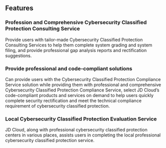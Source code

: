 ## Features
### Profession and Comprehensive Cybersecurity Classified Protection Consulting Service
Provide users with tailor-made Cybersecurity Classified Protection Consulting Services to help them complete system grading and system filing, and provide professional gap analysis reports and rectification suggestions.
### Provide professional and code-compliant solutions
Can provide users with the Cybersecurity Classified Protection Compliance Service solution while providing them with professional and comprehensive Cybersecurity Classified Protection Compliance Service, select JD Cloud’s code-compliant products and services on demand to help users quickly complete security rectification and meet the technical compliance requirement of cybersecurity classified protection.
### Local Cybersecurity Classified Protection Evaluation Service
JD Cloud, along with professional cybersecurity classified protection centers in various places, assists users in completing the local professional cybersecurity classified protection service.
